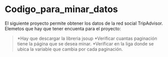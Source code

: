 # Codigo_para_minar_datos
El siguiente proyecto permite obtener los datos de la red social TripAdvisor.
Elemetos que hay que tener encuenta para el proyecto:
 >*Hay que descargar la libreria jsoup
  *Verificar cuantas paginación tiene la página que se desea minar.
  *Verificar en la liga donde se ubica la variable que cambia por cada paginación.
